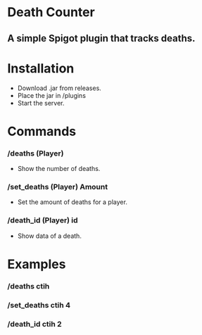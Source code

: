 # Death Counter
## A simple Spigot plugin that tracks deaths.

# Installation
- Download .jar from releases.
- Place the jar in /plugins
- Start the server.

# Commands
### /deaths (Player)
- Show the number of deaths.

### /set_deaths (Player) Amount
- Set the amount of deaths for a player.

### /death_id (Player) id
- Show data of a death.


# Examples
### /deaths ctih
### /set_deaths ctih 4
### /death_id ctih 2
